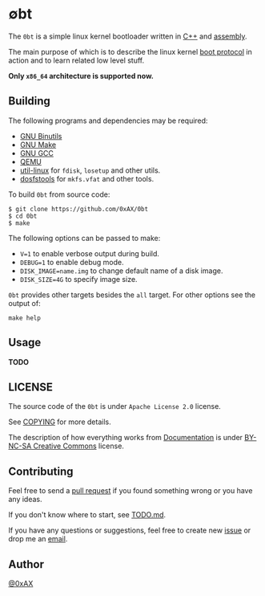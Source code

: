# ∅bt

The `0bt` is a simple linux kernel bootloader written in [️C++](https://en.wikipedia.org/wiki/C%2B%2B) and [assembly](https://en.wikipedia.org/wiki/Assembly_language).

The main purpose of which is to describe the linux kernel [boot protocol](https://www.kernel.org/doc/Documentation/x86/boot.txt) in action and to learn related low level stuff.

**Only `x86_64` architecture is supported now.**

## Building

The following programs and dependencies may be required:

  * [GNU Binutils](https://www.gnu.org/software/binutils/)
  * [GNU Make](https://www.gnu.org/software/make/)
  * [GNU GCC](https://gcc.gnu.org/)
  * [QEMU](http://www.qemu.org/)
  * [util-linux](https://github.com/karelzak/util-linux) for `fdisk`, `losetup` and other utils.
  * [dosfstools](https://github.com/dosfstools/dosfstools) for `mkfs.vfat` and other tools.

To build `0bt` from source code:

```
$ git clone https://github.com/0xAX/0bt
$ cd 0bt
$ make
```

The following options can be passed to make:

  * `V=1` to enable verbose output during build.
  * `DEBUG=1` to enable debug mode.
  * `DISK_IMAGE=name.img` to change default name of a disk image.
  * `DISK_SIZE=4G` to specify image size.

`0bt` provides other targets besides the `all` target. For other options see the output of:

```
make help
```

## Usage

**TODO**

## LICENSE

The source code of the `0bt` is under `Apache License 2.0` license.

See [COPYING](https://github.com/0xAX/0bt/blob/master/COPYING) for more details.

The description of how everything works from [Documentation](https://github.com/0xAX/0bt/blob/master/Documentation) is under
[BY-NC-SA Creative Commons](https://creativecommons.org/licenses/by-nc-sa/4.0/) license.

## Contributing

Feel free to send a [pull request](https://help.github.com/articles/about-pull-requests/) if you found something wrong or you have any ideas.

If you don't know where to start, see [TODO.md](https://github.com/0xAX/0bt/blob/master/TODO.md).

If you have any questions or suggestions, feel free to create new [issue](https://github.com/0xAX/0bt/issues/new) or drop me an [email](mailto:kuleshovmail@gmail.com).

## Author

[@0xAX](https://twitter.com/0xAX)